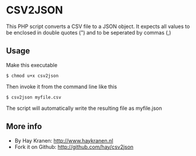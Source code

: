 CSV2JSON
============

This PHP script converts a CSV file to a JSON object. It expects all values to
be enclosed in double quotes (") and to be seperated by commas (,)

Usage
-----
Make this executable

    $ chmod u+x csv2json
    
Then invoke it from the command line like this

    $ csv2json myfile.csv
    
The script will automatically write the resulting file as myfile.json

More info
---------
* By Hay Kranen: http://www.haykranen.nl
* Fork it on Github: http://github.com/hay/csv2json